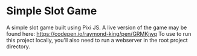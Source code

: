# Simple Slot Game
 A simple slot game built using Pixi JS.
 A live version of the game may be found here:
 https://codepen.io/raymond-king/pen/GRMKjwq
 To use to run this project locally, you'll also need to run a webserver in the root project directory.
